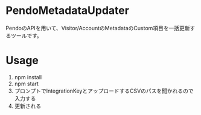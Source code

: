 # PendoMetadataUpdater
PendoのAPIを用いて、Visitor/AccountのMetadataのCustom項目を一括更新するツールです。

# Usage
1. npm install
2. npm start
3. プロンプトでIntegrationKeyとアップロードするCSVのパスを聞かれるので入力する
4. 更新される
